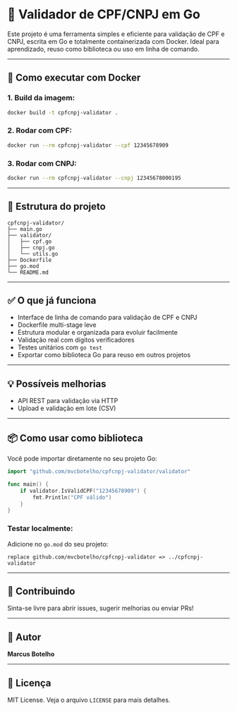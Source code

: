 # 🧾 Validador de CPF/CNPJ em Go

Este projeto é uma ferramenta simples e eficiente para validação de CPF e CNPJ, escrita em Go e totalmente containerizada com Docker. Ideal para aprendizado, reuso como biblioteca ou uso em linha de comando.

---

## 🚀 Como executar com Docker

### 1. Build da imagem:

```bash
docker build -t cpfcnpj-validator .
```

### 2. Rodar com CPF:

```bash
docker run --rm cpfcnpj-validator --cpf 12345678909
```

### 3. Rodar com CNPJ:

```bash
docker run --rm cpfcnpj-validator --cnpj 12345678000195
```

---

## 📁 Estrutura do projeto

```
cpfcnpj-validator/
├── main.go
├── validator/
│   ├── cpf.go
│   ├── cnpj.go
│   └── utils.go
├── Dockerfile
├── go.mod
└── README.md
```

---

## ✅ O que já funciona

- Interface de linha de comando para validação de CPF e CNPJ
- Dockerfile multi-stage leve
- Estrutura modular e organizada para evoluir facilmente
- Validação real com dígitos verificadores
- Testes unitários com `go test`
- Exportar como biblioteca Go para reuso em outros projetos

---

## 💡 Possíveis melhorias

- API REST para validação via HTTP
- Upload e validação em lote (CSV)

---

## 📦 Como usar como biblioteca

Você pode importar diretamente no seu projeto Go:

```go
import "github.com/mvcbotelho/cpfcnpj-validator/validator"

func main() {
    if validator.IsValidCPF("12345678909") {
        fmt.Println("CPF válido")
    }
}
```

### Testar localmente:

Adicione no `go.mod` do seu projeto:

```
replace github.com/mvcbotelho/cpfcnpj-validator => ../cpfcnpj-validator
```

---

## 🤝 Contribuindo

Sinta-se livre para abrir issues, sugerir melhorias ou enviar PRs!

---

## 🧠 Autor

**Marcus Botelho** 

---

## 📜 Licença

MIT License. Veja o arquivo `LICENSE` para mais detalhes.
